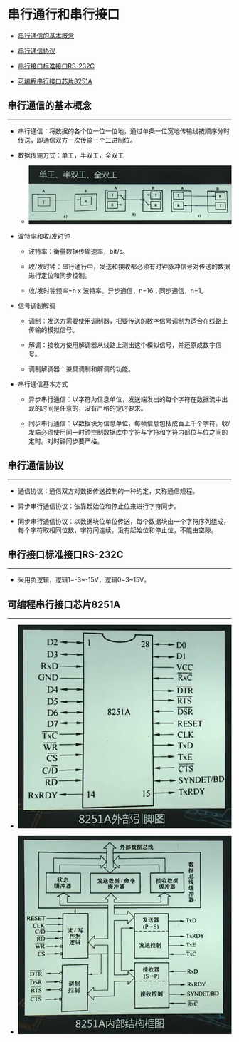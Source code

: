 # 串行通行和串行接口

  + [串行通信的基本概念](#串行通信的基本概念)

  + [串行通信协议](#串行通信协议)

  + [串行接口标准接口RS-232C](#串行接口标准接口rs-232c)

  + [可编程串行接口芯片8251A](#可编程串行接口芯片8251a)

## 串行通信的基本概念

***

  + 串行通信：将数据的各个位一位一位地，通过单条一位宽地传输线按顺序分时传送，即通信双方一次传输一个二进制位。

  + 数据传输方式：单工，半双工，全双工

    - ![单工，半双工，全双工](./resources/simplex_halfduplex_fullduplex.png)

  + 波特率和收/发时钟

    - 波特率：衡量数据传输速率，bit/s。

    - 收/发时钟：串行通行中，发送和接收都必须有时钟脉冲信号对传送的数据进行定位和同步控制。

    - 收/发时钟频率=n x 波特率。异步通信，n=16；同步通信，n=1。

  + 信号调制解调

    - 调制：发送方需要使用调制器，把要传送的数字信号调制为适合在线路上传输的模拟信号。

    - 解调：接收方使用解调器从线路上测出这个模拟信号，并还原成数字信号。

    - 调制解调器：兼具调制和解调的功能。

  + 串行通信基本方式

    - 异步串行通信：以字符为信息单位，发送端发出的每个字符在数据流中出现的时间是任意的，没有严格的定时要求。

    - 同步串行通信：以数据块为信息单位，每帧信息包括成百上千个字符。收/发端必须使用同一时钟控制数据库中字符与字符和字符内部位与位之间的定时。对时钟同步要严格。

## 串行通信协议

***

  + 通信协议：通信双方对数据传送控制的一种约定，又称通信规程。

  + 异步串行通信协议：依靠起始位和停止位来进行字符同步。

  + 同步串行通信协议：以数据块位单位传送，每个数据块由一个字符序列组成，每个字符取相同位数，字符间连续，没有起始位和停止位，不能由空隙。

## 串行接口标准接口RS-232C

***

  + 采用负逻辑，逻辑1=-3~-15V，逻辑0=3~15V。

## 可编程串行接口芯片8251A

***

  + ![8251A的引脚](./resources/8251a_pin.png)

  + ![8251A的内部结构](./resources/internal_structure_of_8251a.png)
